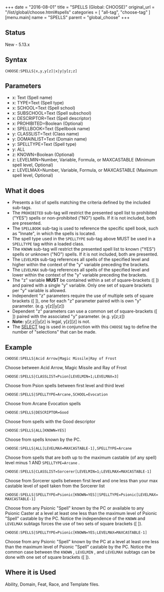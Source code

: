 +++
date = "2016-08-01"
title = "SPELLS (Global: CHOOSE)"
original_url = "/list/global/choose.html#spells"
categories = [ "all-tag", "choose-tag" ]
[menu.main]
    name = "SPELLS"
    parent = "global_choose"
+++

## Status

New - 5.13.x

## Syntax

`CHOOSE:SPELLS|x,y,y[z]|x|y|y[z;z]`

## Parameters

-   x: Text (Spell name)
-   x: TYPE=Text (Spell type)
-   x: SCHOOL=Text (Spell school)
-   x: SUBSCHOOL=Text (Spell subschool)
-   x: DESCRIPTOR=Text (Spell descriptor)
-   x: PROHIBITED=Boolean (Optional)
-   x: SPELLBOOK=Text (Spellbook name)
-   y: CLASSLIST=Text (Class name)
-   y: DOMAINLIST=Text (Domain name)
-   y: SPELLTYPE=Text (Spell type)
-   y: ALL
-   z: KNOWN=Boolean (Optional)
-   z: LEVELMIN=Number, Variable, Formula, or
    MAXCASTABLE (Minimum spell level, Optional)
-   z: LEVELMAX=Number, Variable, Formula, or
    MAXCASTABLE (Maximum spell level, Optional)



What it does
------------

-   Presents a list of spells matching the criteria defined by the
    included sub-tags.
-   The `PROHIBITED` sub-tag will restrict the presented spell list to
    prohibited ("YES") spells or non-prohibited ("NO") spells. If it is
    not included, both are presented.
-   The `SPELLBOOK` sub-tag is used to reference the specific spell
    book, such as "Innate", in which the spells is located.
-   The spell type used in the `SPELLTYPE` sub-tag above MUST be used in
    a `SPELLTYPE` tag within a loaded class.
-   The `KNOWN` sub-tag will restrict the presented spell list to
    known ("YES") spells or unknown ("NO") spells. If it is not
    included, both are presented.
-   The `LEVELMIN` sub-tag references all spells of the specified level
    and higher within the context of the "y" variable preceding
    the brackets.
-   The `LEVELMAX` sub-tag references all spells of the specified level
    and lower within the context of the "y" variable preceding
    the brackets.
-   The "z" variable **MUST** be contained within a set of
    square-brackets (\[ \]) and paired with a single "y" variable. Only
    one set of square brackets per "y" variable is allowed.
-   Independent "z" parameters require the use of multiple sets of
    square brackets (\[ \]), one for each "z" parameter paired with is
    own "y" parameter. (e.g. y\[z\]|y\[z\])
-   Dependent "z" parameters can use a common set of square-brackets
    (\[ \]) paired with the associated "y" parameter. (e.g. y\[z;z\])
-   **Note:** y\[z;z\]|y\[z\] is legal, y\[z\]\[z\] is not.
-   The [SELECT](/list/global/other/select.html) tag is used in
    conjunction with this `CHOOSE` tag to define the number of
    "selections" that can be made.

Example
-------

`CHOOSE:SPELLS|Acid Arrow|Magic Missile|Ray of Frost`

Choose between Acid Arrow, Magic Missile and Ray of Frost

`CHOOSE:SPELLS|CLASSLIST=Psion[LEVELMIN=1;LEVELMAX=3]`

Choose from Psion spells between first level and third level

`CHOOSE:SPELLS|SPELLTYPE=Arcane,SCHOOL=Evocation`

Choose from Arcane Evocation spells

`CHOOSE:SPELLS|DESCRIPTOR=Good`

Choose from spells with the Good descriptor

`CHOOSE:SPELLS|ALL[KNOWN=YES]`

Choose from spells known by the PC.

`CHOOSE:SPELLS|ALL[LEVELMAX=MAXCASTABLE-1],SPELLTYPE=Arcane`

Choose from spells that are both up to the maximum castable (of any
spell) level minus 1 AND `SPELLTYPE=Arcane` .

`CHOOSE:SPELLS|CLASSLIST=Sorcerer[LEVELMIN=1;LEVELMAX=MAXCASTABLE-1]`

Choose from Sorcerer spells between first level and one less than your
max castable level of spell taken from the Sorcerer list

`CHOOSE:SPELLS|SPELLTYPE=Psionic[KNOWN=YES]|SPELLTYPE=Psionic[LEVELMAX=MAXCASTABLE-1]`

Choose from any Psionic "Spell" known by the PC or available to any
Psionic Caster at a level at least one less than the maximum level of
Psionic "Spell" castable by the PC. Notice the independence of the
`KNOWN` and `LEVELMAX` subtags forces the use of two sets of square
brackets (\[ \]).

`CHOOSE:SPELLS|SPELLTYPE=Psionic[KNOWN=YES;LEVELMAX=MAXCASTABLE-1]`

Choose from any Psionic "Spell" known by the PC at a level at least one
less than the maximum level of Psionic "Spell" castable by the PC.
Notice the common case between the `KNOWN` , `LEVELMIN` , and `LEVELMAX`
subtags can be done with one set of square brackets (\[ \]).

Where it is Used
----------------

Ability, Domain, Feat, Race, and Template files.

